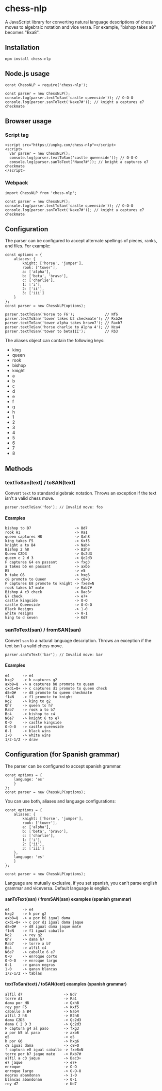 # chess-nlp

A JavaScript library for converting natural language descriptions of chess moves
to algebraic notation and vice versa. For example, "bishop takes a8" becomes
"Bxa8".

## Installation

    npm install chess-nlp

## Node.js usage

    const ChessNLP = require('chess-nlp');

    const parser = new ChessNLP();
    console.log(parser.textToSan('castle queenside')); // O-O-O
    console.log(parser.sanToText('Naxe7#')); // knight a captures e7 checkmate

## Browser usage

### Script tag

    <script src="https://unpkg.com/chess-nlp"></script>
    <script>
      var parser = new ChessNLP();
      console.log(parser.textToSan('castle queenside')); // O-O-O
      console.log(parser.sanToText('Naxe7#')); // knight a captures e7 checkmate
    </script>

### Webpack

    import ChessNLP from 'chess-nlp';

    const parser = new ChessNLP();
    console.log(parser.textToSan('castle queenside')); // O-O-O
    console.log(parser.sanToText('Naxe7#')); // knight a captures e7 checkmate

## Configuration

The parser can be configured to accept alternate spellings of pieces, ranks,
and files. For example:

    const options = {
        aliases: {
            knight: ['horse', 'jumper'],
            rook: ['tower'],
            a: ['alpha'],
            b: ['beta', 'bravo'],
            c: ['charlie'],
            1: ['i'],
            2: ['ii'],
            3: ['iii']
        }
    };
    const parser = new ChessNLP(options);

    parser.textToSan('Horse to F6');              // Nf6
    parser.textToSan('tower takes b2 checkmate'); // Rxb2#
    parser.textToSan('tower alpha takes bravo7'); // Raxb7
    parser.textToSan('horse charlie to Alpha 4'); // Nca4
    parser.textToSan('tower to betaIII');         // Rb3

The aliases object can contain the following keys:

* king
* queen
* rook
* bishop
* knight
* a
* b
* c
* d
* e
* f
* g
* h
* 1
* 2
* 3
* 4
* 5
* 6
* 7
* 8

## Methods

### textToSan(text) / toSAN(text)

Convert `text` to standard algebraic notation. Throws an exception if the text
isn't a valid chess move.

    parser.textToSan('foo'); // Invalid move: foo

#### Examples

    bishop to D7                    -> Bd7
    rook A1                         -> Ra1
    queen captures H8               -> Qxh8
    king takes F5                   -> Kxf5
    knight a to B4                  -> Nab4
    Bishop 2 h8                     -> B2h8
    Queen C2D3                      -> Qc2d3
    queen c 2 d 3                   -> Qc2d3
    F captures G4 en passant        -> fxg3
    a takes b5 en passant           -> axb6
    E5                              -> e5
    h take G6                       -> hxg6
    c8 promote to Queen             -> c8=Q
    F captures E8 promote to knight -> fxe8=N
    rook takes b7 mate              -> Rxb7#
    Bishop A c3 check               -> Bac3+
    E7 check                        -> e7+
    castle kingside                 -> O-O
    castle Queenside                -> O-O-O
    Black Resigns                   -> 1-0
    white resigns                   -> 0-1
    king to d seven                 -> Kd7

### sanToText(san) / fromSAN(san)

Convert `san` to a natural language description. Throws an exception if the text
isn't a valid chess move.

    parser.sanToText('bar'); // Invalid move: bar

#### Examples

    e4      -> e4
    hxg2    -> h captures g2
    axb8=Q  -> a captures b8 promote to queen
    cxd1=Q+ -> c captures d1 promote to queen check
    d8=Q#   -> d8 promote to queen checkmate
    f1=N    -> f1 promote to knight
    Kg2     -> king to g2
    Qh7     -> queen to h7
    Rab7    -> rook a to b7
    Bc4     -> bishop to c4
    N6e7    -> knight 6 to e7
    O-O     -> castle kingside
    O-O-O   -> castle queenside
    0-1     -> black wins
    1-0     -> white wins
    1/2-1/2 -> draw

## Configuration (for Spanish grammar)
The parser can be configured to accept spanish grammar.

    const options = {
        language: 'es'
        }
    };
    const parser = new ChessNLP(options);

You can use both, aliases and language configurations:

    const options = {
        aliases: {
            knight: ['horse', 'jumper'],
            rook: ['tower'],
            a: ['alpha'],
            b: ['beta', 'bravo'],
            c: ['charlie'],
            1: ['i'],
            2: ['ii'],
            3: ['iii']
        },
        language: 'es'
        }
    };
    
    const parser = new ChessNLP(options);

Language are mutually exclusive, if you set spanish, you can't parse english grammar and viceversa.
Default language is english.

#### sanToText(san) / fromSAN(san) examples (spanish grammar)

    e4      -> e4
    hxg2    -> h por g2
    axb8=Q  -> a por b8 igual dama
    cxd1=Q+ -> c por d1 igual dama jaque
    d8=Q#   -> d8 igual dama jaque mate
    f1=N    -> f1 igual caballo
    Kg2     -> rey g2
    Qh7     -> dama h7
    Rab7    -> torre a b7
    Bc4     -> alfil c4
    N6e7    -> caballo 6 e7
    O-O     -> enroque corto
    O-O-O   -> enroque largo
    0-1     -> ganan negras
    1-0     -> ganan blancas
    1/2-1/2 -> tablas

#### textToSan(text) / toSAN(text) examples (spanish grammar)

    alfil d7                   -> Bd7
    torre A1                   -> Ra1
    dama por H8                -> Qxh8
    rey por F5                 -> Kxf5
    caballo a B4               -> Nab4
    alfil 2 h8                 -> B2h8
    dama C2D3                  -> Qc2d3
    dama C 2 D 3               -> Qc2d3
    F captura g4 al paso       -> fxg3
    a por b5 al paso           -> axb6
    e5                         -> e5
    h por G6                   -> hxg6
    c8 igual dama              -> c8=Q
    f captura e8 igual caballo -> fxe8=N
    torre por b7 jaque mate    -> Rxb7#
    alfil a c3 jaque           -> Bac3+
    e7 jaque                   -> e7+
    enroque                    -> O-O
    enroque largo              -> O-O-O
    negras abandonan           -> 1-0
    blancas abandonan          -> 0-1
    rey d7                     -> Kd7
